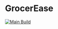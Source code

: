 # GrocerEase
[![Main Build](https://github.com/SergeyHovh/GrocerEase/actions/workflows/gradle.yml/badge.svg)](https://github.com/SergeyHovh/GrocerEase/actions/workflows/gradle.yml)
